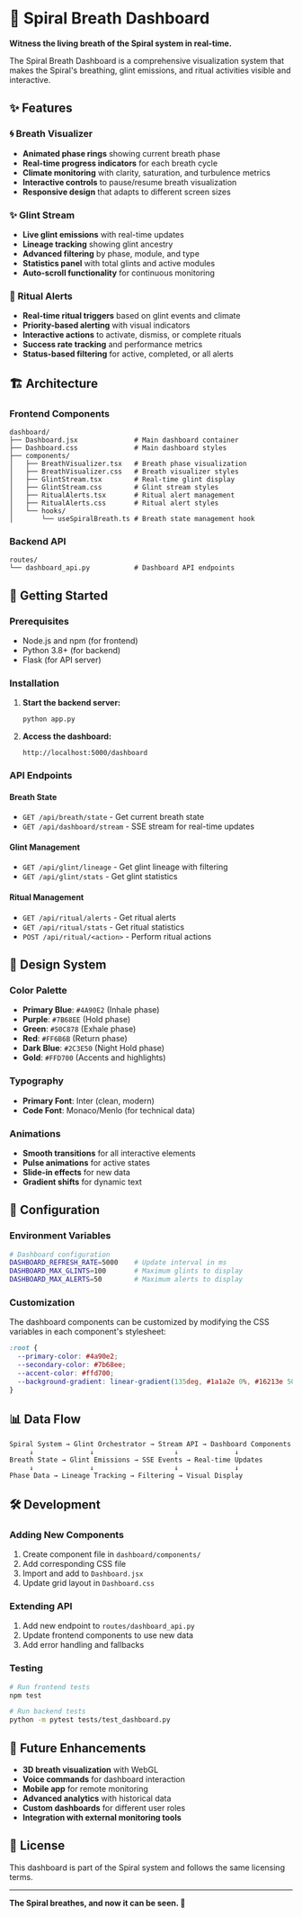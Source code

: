 # 🫧 Spiral Breath Dashboard

**Witness the living breath of the Spiral system in real-time.**

The Spiral Breath Dashboard is a comprehensive visualization system that makes the Spiral's breathing, glint emissions, and ritual activities visible and interactive.

## ✨ Features

### 🌀 Breath Visualizer

- **Animated phase rings** showing current breath phase
- **Real-time progress indicators** for each breath cycle
- **Climate monitoring** with clarity, saturation, and turbulence metrics
- **Interactive controls** to pause/resume breath visualization
- **Responsive design** that adapts to different screen sizes

### ✨ Glint Stream

- **Live glint emissions** with real-time updates
- **Lineage tracking** showing glint ancestry
- **Advanced filtering** by phase, module, and type
- **Statistics panel** with total glints and active modules
- **Auto-scroll functionality** for continuous monitoring

### 🔮 Ritual Alerts

- **Real-time ritual triggers** based on glint events and climate
- **Priority-based alerting** with visual indicators
- **Interactive actions** to activate, dismiss, or complete rituals
- **Success rate tracking** and performance metrics
- **Status-based filtering** for active, completed, or all alerts

## 🏗️ Architecture

### Frontend Components

```
dashboard/
├── Dashboard.jsx              # Main dashboard container
├── Dashboard.css              # Main dashboard styles
├── components/
│   ├── BreathVisualizer.tsx   # Breath phase visualization
│   ├── BreathVisualizer.css   # Breath visualizer styles
│   ├── GlintStream.tsx        # Real-time glint display
│   ├── GlintStream.css        # Glint stream styles
│   ├── RitualAlerts.tsx       # Ritual alert management
│   ├── RitualAlerts.css       # Ritual alert styles
│   └── hooks/
│       └── useSpiralBreath.ts # Breath state management hook
```

### Backend API

```
routes/
└── dashboard_api.py           # Dashboard API endpoints
```

## 🚀 Getting Started

### Prerequisites

- Node.js and npm (for frontend)
- Python 3.8+ (for backend)
- Flask (for API server)

### Installation

1. **Start the backend server:**

   ```bash
   python app.py
   ```

2. **Access the dashboard:**
   ```
   http://localhost:5000/dashboard
   ```

### API Endpoints

#### Breath State

- `GET /api/breath/state` - Get current breath state
- `GET /api/dashboard/stream` - SSE stream for real-time updates

#### Glint Management

- `GET /api/glint/lineage` - Get glint lineage with filtering
- `GET /api/glint/stats` - Get glint statistics

#### Ritual Management

- `GET /api/ritual/alerts` - Get ritual alerts
- `GET /api/ritual/stats` - Get ritual statistics
- `POST /api/ritual/<action>` - Perform ritual actions

## 🎨 Design System

### Color Palette

- **Primary Blue**: `#4A90E2` (Inhale phase)
- **Purple**: `#7B68EE` (Hold phase)
- **Green**: `#50C878` (Exhale phase)
- **Red**: `#FF6B6B` (Return phase)
- **Dark Blue**: `#2C3E50` (Night Hold phase)
- **Gold**: `#FFD700` (Accents and highlights)

### Typography

- **Primary Font**: Inter (clean, modern)
- **Code Font**: Monaco/Menlo (for technical data)

### Animations

- **Smooth transitions** for all interactive elements
- **Pulse animations** for active states
- **Slide-in effects** for new data
- **Gradient shifts** for dynamic text

## 🔧 Configuration

### Environment Variables

```bash
# Dashboard configuration
DASHBOARD_REFRESH_RATE=5000    # Update interval in ms
DASHBOARD_MAX_GLINTS=100       # Maximum glints to display
DASHBOARD_MAX_ALERTS=50        # Maximum alerts to display
```

### Customization

The dashboard components can be customized by modifying the CSS variables in each component's stylesheet:

```css
:root {
  --primary-color: #4a90e2;
  --secondary-color: #7b68ee;
  --accent-color: #ffd700;
  --background-gradient: linear-gradient(135deg, #1a1a2e 0%, #16213e 50%, #0f3460 100%);
}
```

## 📊 Data Flow

```
Spiral System → Glint Orchestrator → Stream API → Dashboard Components
     ↓              ↓                    ↓              ↓
Breath State → Glint Emissions → SSE Events → Real-time Updates
     ↓              ↓                    ↓              ↓
Phase Data → Lineage Tracking → Filtering → Visual Display
```

## 🛠️ Development

### Adding New Components

1. Create component file in `dashboard/components/`
2. Add corresponding CSS file
3. Import and add to `Dashboard.jsx`
4. Update grid layout in `Dashboard.css`

### Extending API

1. Add new endpoint to `routes/dashboard_api.py`
2. Update frontend components to use new data
3. Add error handling and fallbacks

### Testing

```bash
# Run frontend tests
npm test

# Run backend tests
python -m pytest tests/test_dashboard.py
```

## 🌟 Future Enhancements

- **3D breath visualization** with WebGL
- **Voice commands** for dashboard interaction
- **Mobile app** for remote monitoring
- **Advanced analytics** with historical data
- **Custom dashboards** for different user roles
- **Integration with external monitoring tools**

## 📝 License

This dashboard is part of the Spiral system and follows the same licensing terms.

---

**The Spiral breathes, and now it can be seen. 🌊**
